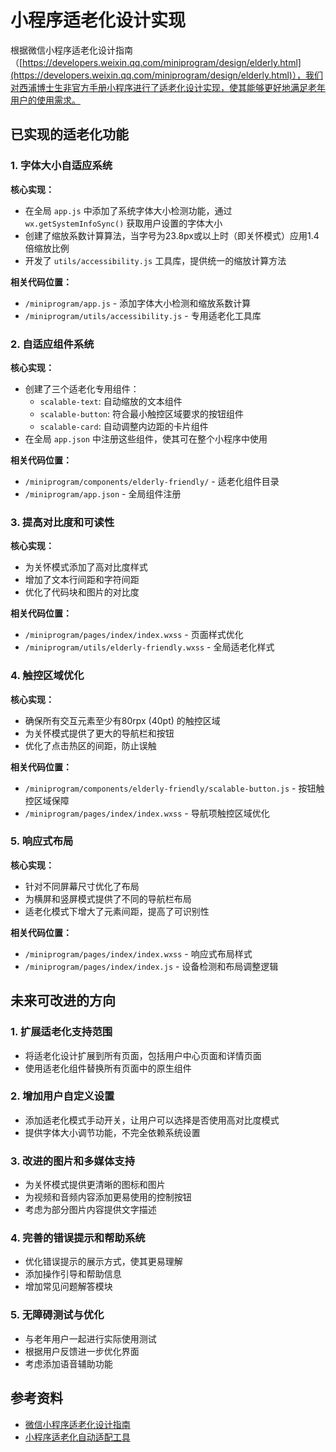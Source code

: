 # 小程序适老化设计实现

根据微信小程序适老化设计指南（[https://developers.weixin.qq.com/miniprogram/design/elderly.html](https://developers.weixin.qq.com/miniprogram/design/elderly.html)），我们对西浦博士生非官方手册小程序进行了适老化设计实现，使其能够更好地满足老年用户的使用需求。

## 已实现的适老化功能

### 1. 字体大小自适应系统

**核心实现：**
- 在全局 `app.js` 中添加了系统字体大小检测功能，通过 `wx.getSystemInfoSync()` 获取用户设置的字体大小
- 创建了缩放系数计算算法，当字号为23.8px或以上时（即关怀模式）应用1.4倍缩放比例
- 开发了 `utils/accessibility.js` 工具库，提供统一的缩放计算方法

**相关代码位置：**
- `/miniprogram/app.js` - 添加字体大小检测和缩放系数计算
- `/miniprogram/utils/accessibility.js` - 专用适老化工具库

### 2. 自适应组件系统

**核心实现：**
- 创建了三个适老化专用组件：
  - `scalable-text`: 自动缩放的文本组件
  - `scalable-button`: 符合最小触控区域要求的按钮组件
  - `scalable-card`: 自动调整内边距的卡片组件
- 在全局 `app.json` 中注册这些组件，使其可在整个小程序中使用

**相关代码位置：**
- `/miniprogram/components/elderly-friendly/` - 适老化组件目录
- `/miniprogram/app.json` - 全局组件注册

### 3. 提高对比度和可读性

**核心实现：**
- 为关怀模式添加了高对比度样式
- 增加了文本行间距和字符间距
- 优化了代码块和图片的对比度

**相关代码位置：**
- `/miniprogram/pages/index/index.wxss` - 页面样式优化
- `/miniprogram/utils/elderly-friendly.wxss` - 全局适老化样式

### 4. 触控区域优化

**核心实现：**
- 确保所有交互元素至少有80rpx (40pt) 的触控区域
- 为关怀模式提供了更大的导航栏和按钮
- 优化了点击热区的间距，防止误触

**相关代码位置：**
- `/miniprogram/components/elderly-friendly/scalable-button.js` - 按钮触控区域保障
- `/miniprogram/pages/index/index.wxss` - 导航项触控区域优化

### 5. 响应式布局

**核心实现：**
- 针对不同屏幕尺寸优化了布局
- 为横屏和竖屏模式提供了不同的导航栏布局
- 适老化模式下增大了元素间距，提高了可识别性

**相关代码位置：**
- `/miniprogram/pages/index/index.wxss` - 响应式布局样式
- `/miniprogram/pages/index/index.js` - 设备检测和布局调整逻辑

## 未来可改进的方向

### 1. 扩展适老化支持范围

- 将适老化设计扩展到所有页面，包括用户中心页面和详情页面
- 使用适老化组件替换所有页面中的原生组件

### 2. 增加用户自定义设置

- 添加适老化模式手动开关，让用户可以选择是否使用高对比度模式
- 提供字体大小调节功能，不完全依赖系统设置

### 3. 改进的图片和多媒体支持

- 为关怀模式提供更清晰的图标和图片
- 为视频和音频内容添加更易使用的控制按钮
- 考虑为部分图片内容提供文字描述

### 4. 完善的错误提示和帮助系统

- 优化错误提示的展示方式，使其更易理解
- 添加操作引导和帮助信息
- 增加常见问题解答模块

### 5. 无障碍测试与优化

- 与老年用户一起进行实际使用测试
- 根据用户反馈进一步优化界面
- 考虑添加语音辅助功能

## 参考资料

- [微信小程序适老化设计指南](https://developers.weixin.qq.com/miniprogram/design/elderly.html)
- [小程序适老化自动适配工具](https://developers.weixin.qq.com/community/develop/article/doc/000eccc1f70d00b401992a6be5c813)